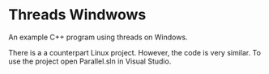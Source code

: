 # Threads Windwows
An example C++ program using threads on Windows.

There is a a counterpart Linux project.
However, the code is very similar.
To use the project open Parallel.sln in Visual Studio.
